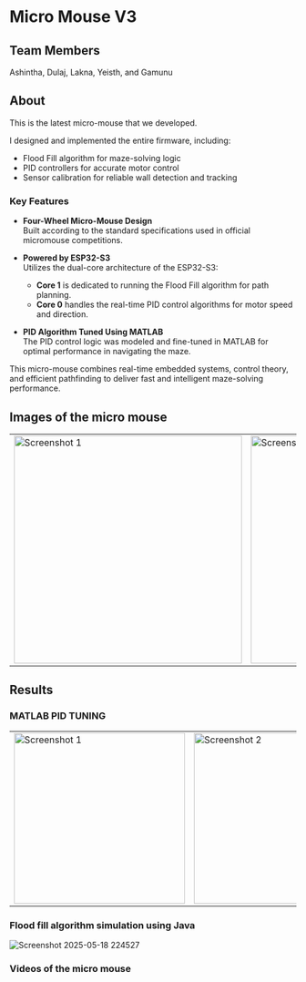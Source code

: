 # Micro Mouse V3

## Team Members

Ashintha, Dulaj, Lakna, Yeisth, and Gamunu

## About

This is the latest micro-mouse that we developed.

I designed and implemented the entire firmware, including:
- Flood Fill algorithm for maze-solving logic
- PID controllers for accurate motor control
- Sensor calibration for reliable wall detection and tracking

### Key Features

- **Four-Wheel Micro-Mouse Design**  
  Built according to the standard specifications used in official micromouse competitions.

- **Powered by ESP32-S3**  
  Utilizes the dual-core architecture of the ESP32-S3:
  - **Core 1** is dedicated to running the Flood Fill algorithm for path planning.
  - **Core 0** handles the real-time PID control algorithms for motor speed and direction.

- **PID Algorithm Tuned Using MATLAB**  
  The PID control logic was modeled and fine-tuned in MATLAB for optimal performance in navigating the maze.

This micro-mouse combines real-time embedded systems, control theory, and efficient pathfinding to deliver fast and intelligent maze-solving performance.




## Images of the micro mouse 

<table>
  <tr>
    <td>
      <img src="https://github.com/user-attachments/assets/51cc0d1e-67b7-4f0a-93cc-c29141bce7d2" alt="Screenshot 1" width="400"/>
    </td>
    <td>
      <img src="https://github.com/user-attachments/assets/b6bbc9a5-227c-4ca8-9869-5d8906799257" alt="Screenshot 2" width="400"/>
    </td>
  </tr>
</table>

## Results
### MATLAB PID TUNING 

<table>
  <tr>
    <td>
      <img src="https://github.com/user-attachments/assets/fbe3f84a-11e7-4011-8649-263cc3d091c6" alt="Screenshot 1" width="300"/>
    </td>
    <td>
      <img src="https://github.com/user-attachments/assets/aa87dc0f-6408-4a7b-8f91-3927877416fe" alt="Screenshot 2" width="300"/>
    </td>
    <td>
      <img src="https://github.com/user-attachments/assets/0402b8bd-96e5-49e6-8006-7f021a002f69" alt="Screenshot 3" width="300"/>
    </td>
  </tr>
</table>

### Flood fill algorithm simulation using Java 

![Screenshot 2025-05-18 224527](https://github.com/user-attachments/assets/cbf6c498-dd2a-4544-aa2d-5fa963b2b4e0)


### Videos of the micro mouse  




